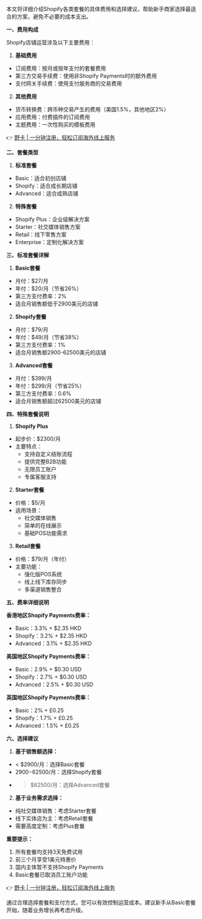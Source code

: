 本文将详细介绍Shopify各类套餐的具体费用和选择建议，帮助新手商家选择最适合的方案，避免不必要的成本支出。

**一、费用构成**

Shopify店铺运营涉及以下主要费用：

1. **基础费用**
- 订阅费用：按月或按年支付的套餐费用
- 第三方交易手续费：使用非Shopify Payments时的额外费用
- 支付网关手续费：使用支付服务商的交易费用

2. **其他费用**
- 货币转换费：跨币种交易产生的费用（美国1.5%，其他地区2%）
- 应用费用：付费插件的订阅费用
- 主题费用：一次性购买的模板费用

👉 [野卡 | 一分钟注册，轻松订阅海外线上服务](https://bit.ly/bewildcard)

**二、套餐类型**

1. **标准套餐**
- Basic：适合初创店铺
- Shopify：适合成长期店铺
- Advanced：适合成熟店铺

2. **特殊套餐**
- Shopify Plus：企业级解决方案
- Starter：社交媒体销售方案
- Retail：线下零售方案
- Enterprise：定制化解决方案

**三、标准套餐详解**

1. **Basic套餐**
- 月付：$27/月
- 年付：$20/月（节省26%）
- 第三方支付费率：2%
- 适合月销售额低于2900美元的店铺

2. **Shopify套餐**
- 月付：$79/月
- 年付：$49/月（节省38%）
- 第三方支付费率：1%
- 适合月销售额2900-62500美元的店铺

3. **Advanced套餐**
- 月付：$399/月
- 年付：$299/月（节省25%）
- 第三方支付费率：0.6%
- 适合月销售额超过62500美元的店铺

**四、特殊套餐说明**

1. **Shopify Plus**
- 起步价：$2300/月
- 主要特点：
  * 支持自定义结账流程
  * 提供完整B2B功能
  * 无限员工账户
  * 专属客服支持

2. **Starter套餐**
- 价格：$5/月
- 适用场景：
  * 社交媒体销售
  * 简单的在线展示
  * 基础POS功能需求

3. **Retail套餐**
- 价格：$79/月（年付）
- 主要功能：
  * 强化版POS系统
  * 线上线下库存同步
  * 多渠道销售整合

**五、费率详细说明**

**香港地区Shopify Payments费率：**
- Basic：3.3% + $2.35 HKD
- Shopify：3.2% + $2.35 HKD
- Advanced：3.1% + $2.35 HKD

**美国地区Shopify Payments费率：**
- Basic：2.9% + $0.30 USD
- Shopify：2.7% + $0.30 USD
- Advanced：2.5% + $0.30 USD

**英国地区Shopify Payments费率：**
- Basic：2% + £0.25
- Shopify：1.7% + £0.25
- Advanced：1.5% + £0.25

**六、选择建议**

1. **基于销售额选择：**
- < $2900/月：选择Basic套餐
- $2900-$62500/月：选择Shopify套餐
- > $62500/月：选择Advanced套餐

2. **基于业务需求选择：**
- 纯社交媒体销售：考虑Starter套餐
- 线下实体店为主：考虑Retail套餐
- 需要高度定制：考虑Plus套餐

**重要提示：**
1. 所有套餐均支持3天免费试用
2. 前三个月享受1美元特惠价
3. 国内主体暂不支持Shopify Payments
4. Basic套餐已取消员工账户功能

👉 [野卡 | 一分钟注册，轻松订阅海外线上服务](https://bit.ly/bewildcard)

通过合理选择套餐和支付方式，您可以有效控制运营成本。建议新手从Basic套餐开始，随着业务增长再考虑升级。